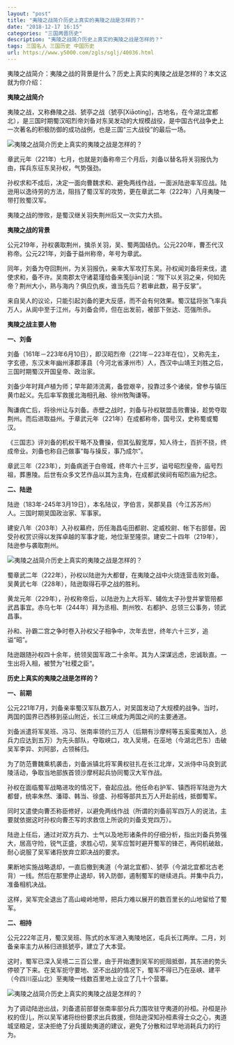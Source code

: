 ```yaml
---
layout: "post"
title: "夷陵之战简介历史上真实的夷陵之战是怎样的？"
date: "2018-12-17 16:15"
categories: "三国两晋历史"
description: "夷陵之战简介历史上真实的夷陵之战是怎样的？"
tags: 三国名人 三国历史 中国历史
url: https://www.y5000.com/zgls/sglj/40036.html
---
```






夷陵之战简介：夷陵之战的背景是什么？历史上真实的夷陵之战是怎样的？本文这就为你介绍：

 **夷陵之战简介**

夷陵之战，又称彝陵之战、猇亭之战（猇亭[Xiāotíng]，古地名，在今湖北宜都北），是三国时期蜀汉昭烈帝刘备对东吴发动的大规模战役，是中国古代战争史上一次著名的积极防御的成功战例，也是三国“三大战役”的最后一场。

![夷陵之战简介历史上真实的夷陵之战是怎样的？](https://img.y5000.com/uploads/allimg/190112/364f31b52bbff0ffdd751256f87d1cfa.jpg)

章武元年（221年）七月，也就是刘备称帝三个月后，刘备以替名将关羽报仇为由，挥兵东征东吴孙权，气势强劲。

孙权求和不成后，决定一面向曹魏求和、避免两线作战，一面派陆逊率军应战。陆逊用以逸待劳的方法，阻挡了蜀汉军的攻势，更在章武二年（222年）八月夷陵一带打败蜀汉军。

夷陵之战的惨败，是蜀汉继关羽失荆州后又一次实力大损。

 **夷陵之战的背景**

公元219年，孙权袭取荆州，擒杀关羽，吴、蜀两国结仇。公元220年，曹丕代汉称帝。公元221年，刘备于益州称帝，年号为章武。

同年，刘备为夺回荆州，为关羽报仇，亲率大军攻打东吴。孙权闻刘备将来伐，遣使求和，备不许。吴南郡太守诸葛瑾给备来笺[jiān]说：“陛下以关羽之亲，何如先帝？荆州大小，熟与海内？俱应仇疾，谁当先后？若审此数，易于反掌”。

来自吴人的议论，只能引起刘备的更大反感，而不会有何效果。蜀汉猛将张飞率兵万人，从阆中至于江州，与刘备会师，但在出发前，被部下张达、范强所杀。

 **夷陵之战主要人物**

 **一、刘备**

刘备（161年－223年6月10日），即汉昭烈帝（221年－223年在位），又称先主，字玄德，东汉末年幽州涿郡涿县（今河北省涿州市）人，西汉中山靖王刘胜之后，三国时期蜀汉开国皇帝、政治家。

刘备少年时拜卢植为师；早年颠沛流离，备尝艰辛，投靠过多个诸侯，曾参与镇压黄巾起义。先后率军救援北海相孔融、徐州牧陶谦等。

陶谦病亡后，将徐州让与刘备。赤壁之战时，刘备与孙权联盟击败曹操，趁势夺取荆州。而后进取益州。于章武元年（221年）在成都称帝，国号汉，史称蜀或蜀汉。

《三国志》评刘备的机权干略不及曹操，但其弘毅宽厚，知人待士，百折不挠，终成帝业。刘备也称自己做事“每与操反，事乃成尔”。

章武三年（223年），刘备病逝于白帝城，终年六十三岁，谥号昭烈皇帝，庙号烈祖，葬惠陵。后世有众多文艺作品以其为主角，在成都武侯祠有昭烈庙为纪念。

 **二、陆逊**

陆逊（183年-245年3月19日），本名陆议，字伯言，吴郡吴县（今江苏苏州）人。三国时期吴国政治家、军事家。

建安八年（203年）入孙权幕府，历任海昌屯田都尉、定威校尉、帐下右部督。因受孙权赏识得以发挥卓越的军事才能，地位渐至隆崇。建安二十四年（219年），陆逊参与袭取荆州。

![夷陵之战简介历史上真实的夷陵之战是怎样的？](https://img.y5000.com/uploads/allimg/190112/3a370b84cef66e7c3baa0a2d03620f06.jpg)

蜀章武二年（222年），孙权以陆逊为大都督，在夷陵之战中火烧连营击败刘备。吴黄武七年（228年），陆逊取得石亭之战的胜利。

黄龙元年（229年），孙权称帝后，以陆逊为上大将军、辅佐太子孙登并掌管陪都武昌事宜。赤乌七年（244年）拜为丞相、荆州牧、右都护、总领三公事务，领武昌事。

孙和、孙霸二宫之争时卷入孙权父子相争中，次年去世，终年六十三岁，追谥“昭”。

陆逊跟随孙权四十余年，统领吴国军政二十余年。其为人深谋远虑，忠诚耿直。一生出将入相，被赞为”社稷之臣“。

 **历史上真实的夷陵之战是怎样的？**

 **一、前期**

公元221年7月，刘备亲率蜀汉军队数万人，对吴国发动了大规模的战争。当时，两国的国界已西移到巫山附近，长江三峡成为两国之间的主要通道。

刘备派遣将军吴班、冯习、张南率领约三万人（后期有沙摩柯等五奚蛮夷加入，总兵力应达到五万）为先头部队，夺取峡口，攻入吴境，在巫地（今湖北巴东）击破吴军李异、刘阿部，占领秭归。

为了防范曹魏乘机袭击，刘备派镇北将军黄权驻扎在长江北岸，又派侍中马良到武陵活动，争取当地部族首领沙摩柯起兵协同蜀汉大军作战。

孙权在面临蜀军战略进攻的情况下，奋起应战。他任命右护军、镇西将军陆逊为大都督，统率朱然、潘璋、韩当、徐盛、孙桓等部共五万人开赴前线，抵御蜀军。

同时又遣使向曹丕称臣修好，以避免两线作战（所谓的刘备前军四万人的说法，主要就依据这时孙权向曹丕写的求救信上所说的刘备支党四万）。

陆逊上任后，通过对双方兵力、士气以及地形诸条件的仔细分析，指出刘备兵势强大，居高守险，锐气正盛，求胜心切，吴军应暂时避开蜀军的锋芒，再伺机破敌，耐心说服了吴军诸将放弃立即决战的要求。

果断地实施战略退却，一直后撤到夷道（今湖北宜都）、猇亭（今湖北宜都北古老背）一线。然后在那里停止退却，转入防御，遏制蜀军的继续进兵。并集中兵力，准备相机决战。

这样，吴军完全退出了高山峻岭地带，把兵力难以展开的数百里长的山地留给了蜀军。

 **二、相持**

公元222年正月，蜀汉吴班、陈式的水军进入夷陵地区，屯兵长江两岸。二月，刘备亲率主力从秭归进抵猇亭，建立了大本营。

这时，蜀军已深入吴境二三百公里，由于开始遭到吴军的扼阻抵御，其东进的势头停顿了下来。在吴军扼守要地、坚不出战的情况下，蜀军不得已乃在巫峡、建平（今四川巫山北）至夷陵一线数百里地上设立了几十个营寨。

![夷陵之战简介历史上真实的夷陵之战是怎样的？](https://img.y5000.com/uploads/allimg/190112/e1576f9ffab57feeda40ae02fcaf3f6e.jpg)

为了调动陆逊出战，刘备遣前部督张南率部分兵力围攻驻守夷道的孙桓。孙桓是孙权的侄儿，所以吴军诸将纷纷要求出兵救援，但陆逊深知孙桓素得士众之心，夷道城坚粮足，坚决拒绝了分兵援助夷道的建议，避免了分散和过早地消耗兵力的行为。
